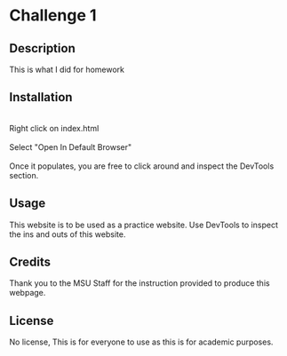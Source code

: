 # Challenge 1

## Description

This is what I did for homework

## Installation

<br>Right click on index.html</br>
<br>Select "Open In Default Browser"</br>
<br>Once it populates, you are free to click around and inspect the DevTools section.</br>

## Usage

This website is to be used as a practice website. Use DevTools to inspect the ins and outs of this website.

## Credits

Thank you to the MSU Staff for the instruction provided to produce this webpage.

## License

No license, This is for everyone to use as this is for academic purposes.

